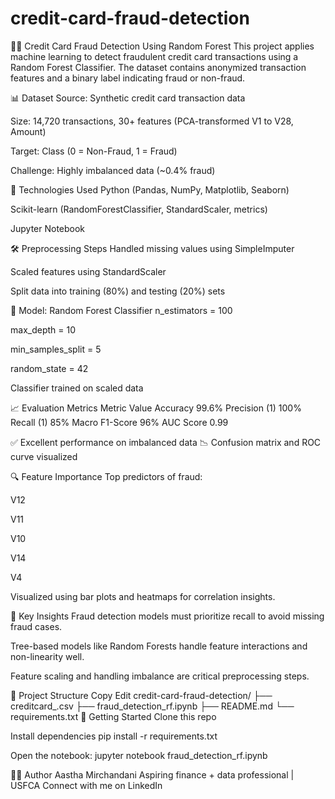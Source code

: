 # credit-card-fraud-detection
🕵️‍♀️ Credit Card Fraud Detection Using Random Forest
This project applies machine learning to detect fraudulent credit card transactions using a Random Forest Classifier. The dataset contains anonymized transaction features and a binary label indicating fraud or non-fraud.

📊 Dataset
Source: Synthetic credit card transaction data

Size: 14,720 transactions, 30+ features (PCA-transformed V1 to V28, Amount)

Target: Class (0 = Non-Fraud, 1 = Fraud)

Challenge: Highly imbalanced data (~0.4% fraud)

🔧 Technologies Used
Python (Pandas, NumPy, Matplotlib, Seaborn)

Scikit-learn (RandomForestClassifier, StandardScaler, metrics)

Jupyter Notebook

🛠️ Preprocessing Steps
Handled missing values using SimpleImputer

Scaled features using StandardScaler

Split data into training (80%) and testing (20%) sets

🤖 Model: Random Forest Classifier
n_estimators = 100

max_depth = 10

min_samples_split = 5

random_state = 42

Classifier trained on scaled data

📈 Evaluation Metrics
Metric	Value
Accuracy	99.6%
Precision (1)	100%
Recall (1)	85%
Macro F1-Score	96%
AUC Score	0.99

✅ Excellent performance on imbalanced data
📉 Confusion matrix and ROC curve visualized

🔍 Feature Importance
Top predictors of fraud:

V12

V11

V10

V14

V4

Visualized using bar plots and heatmaps for correlation insights.

📌 Key Insights
Fraud detection models must prioritize recall to avoid missing fraud cases.

Tree-based models like Random Forests handle feature interactions and non-linearity well.

Feature scaling and handling imbalance are critical preprocessing steps.

📁 Project Structure
Copy
Edit
credit-card-fraud-detection/
├── creditcard_.csv
├── fraud_detection_rf.ipynb
├── README.md
└── requirements.txt
🚀 Getting Started
Clone this repo

Install dependencies
pip install -r requirements.txt

Open the notebook:
jupyter notebook fraud_detection_rf.ipynb

🙋‍♀️ Author
Aastha Mirchandani
Aspiring finance + data professional | USFCA
Connect with me on LinkedIn
